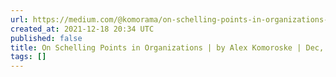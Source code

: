 ```yaml
---
url: https://medium.com/@komorama/on-schelling-points-in-organizations-e90647cdd81b
created_at: 2021-12-18 20:34 UTC
published: false
title: On Schelling Points in Organizations | by Alex Komoroske | Dec, 2021 | Medium
tags: []
---
```



